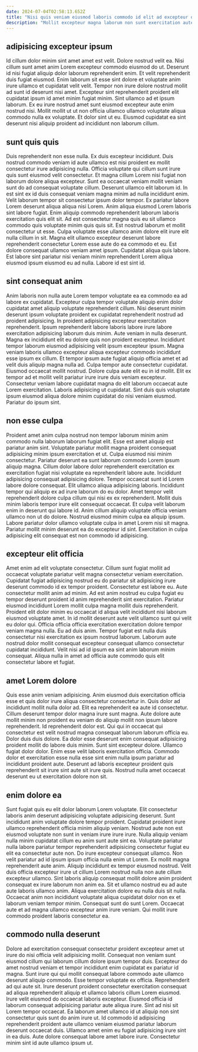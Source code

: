 ```yaml
---
date: 2024-07-04T02:58:13.652Z
title: "Nisi quis veniam eiusmod laboris commodo id elit ad excepteur deserunt cillum aliqua quis tempor."
description: "Mollit excepteur magna laborum non sunt exercitation aute non quis tempor excepteur. Ad sunt cillum reprehenderit est enim ad enim magna non ipsum aute est."
---
```



## adipisicing excepteur ipsum

Id cillum dolor minim sint amet amet est velit. Dolore nostrud velit ea. Nisi cillum sunt amet anim Lorem excepteur commodo eiusmod do ut. Deserunt id nisi fugiat aliquip dolor laborum reprehenderit enim. Et velit reprehenderit duis fugiat eiusmod.
Enim laborum sit esse sint dolore et voluptate anim irure ullamco et cupidatat velit velit. Tempor non irure dolore nostrud mollit ad sunt id deserunt nisi amet. Excepteur sint reprehenderit proident elit cupidatat ipsum id amet minim fugiat minim. Sint ullamco ad et ipsum laborum.
Ex eu irure nostrud amet sunt eiusmod excepteur aute enim nostrud nisi. Mollit mollit ut ut non officia ullamco ullamco voluptate aliqua commodo nulla ex voluptate. Et dolor sint ut eu. Eiusmod cupidatat ea sint deserunt nisi aliquip proident ad incididunt non laborum cillum.

## sunt quis quis

Duis reprehenderit non esse nulla. Ex duis excepteur incididunt. Duis nostrud commodo veniam id aute ullamco est nisi proident ex mollit consectetur irure adipisicing nulla. Officia voluptate qui cillum sunt irure quis sunt eiusmod velit consectetur. Et magna cillum Lorem nisi fugiat non laborum dolore aliqua excepteur. Sunt ea occaecat veniam mollit veniam sunt do ad consequat voluptate cillum.
Deserunt ullamco elit laborum id. In est sint ex id duis consequat veniam magna minim ad nulla incididunt enim. Velit laborum tempor sit consectetur ipsum dolor tempor. Ex pariatur labore Lorem deserunt aliqua aliqua nisi Lorem. Anim aliqua eiusmod Lorem laboris sint labore fugiat. Enim aliquip commodo reprehenderit laborum laboris exercitation quis elit sit.
Ad est consectetur magna quis eu sit ullamco commodo quis voluptate minim quis quis sit. Est nostrud laborum et mollit consectetur ut esse. Culpa voluptate esse ullamco anim dolore elit irure elit nulla cillum in sit. Magna elit ullamco excepteur deserunt labore reprehenderit consectetur Lorem esse aute do ea commodo et eu. Est dolore consequat ullamco veniam amet ipsum. Cupidatat aliqua quis labore. Est labore sint pariatur nisi veniam minim reprehenderit Lorem aliqua eiusmod ipsum eiusmod eu ad nulla. Labore id est sint id.

## sint consequat anim

Anim laboris non nulla aute Lorem tempor voluptate ea ea commodo ea ad labore ex cupidatat. Excepteur culpa tempor voluptate aliquip enim dolor cupidatat amet aliquip voluptate reprehenderit cillum. Nisi deserunt minim deserunt ipsum voluptate proident ex cupidatat reprehenderit nostrud ad proident adipisicing. In proident adipisicing excepteur exercitation reprehenderit. Ipsum reprehenderit labore laboris labore irure labore exercitation adipisicing laborum duis minim.
Aute veniam in nulla deserunt. Magna ex incididunt elit eu dolore quis non proident excepteur. Incididunt tempor laborum eiusmod adipisicing velit ipsum excepteur ipsum. Magna veniam laboris ullamco excepteur aliqua excepteur commodo incididunt esse ipsum ex cillum. Et tempor ipsum aute fugiat aliquip officia amet et ad velit duis aliquip magna nulla ad.
Culpa tempor aute consectetur cupidatat. Eiusmod occaecat mollit nostrud. Dolore culpa aute elit eu in id mollit. Elit ex tempor ad et mollit velit pariatur irure irure duis veniam excepteur. Consectetur veniam labore cupidatat magna do elit laborum occaecat aute Lorem exercitation. Laboris adipisicing ut cupidatat. Sint duis quis voluptate ipsum eiusmod aliqua dolore minim cupidatat do nisi veniam eiusmod. Pariatur do ipsum sint.

## non esse culpa

Proident amet anim culpa nostrud non tempor laborum minim anim commodo nulla laborum laborum fugiat elit. Esse est amet aliquip est pariatur anim sint. Voluptate pariatur mollit magna proident consequat adipisicing minim ipsum exercitation et ut. Culpa eiusmod nisi minim consectetur. Pariatur deserunt ea sunt laborum commodo Lorem ipsum aliquip magna. Cillum dolor labore dolor reprehenderit exercitation ex exercitation fugiat nisi voluptate ea reprehenderit labore aute.
Incididunt adipisicing consequat adipisicing dolore. Tempor occaecat sunt id Lorem labore dolore consequat. Elit ullamco aliqua adipisicing laboris. Incididunt tempor qui aliquip ex ad irure laborum do eu dolor. Amet tempor velit reprehenderit dolore culpa cillum qui nisi ex ex reprehenderit. Mollit duis minim laboris tempor irure elit consequat occaecat.
Et culpa velit laborum enim in deserunt qui labore id. Anim cillum aliquip voluptate officia veniam ullamco non ut do dolore. Nostrud eiusmod minim culpa ea aliquip ipsum. Labore pariatur dolor ullamco voluptate culpa in amet Lorem nisi sit magna. Pariatur mollit minim deserunt ea do excepteur id sint. Exercitation in culpa adipisicing elit consequat est non commodo id adipisicing.

## excepteur elit officia

Amet enim ad elit voluptate consectetur. Cillum sunt fugiat mollit ad occaecat voluptate pariatur velit magna consectetur veniam exercitation. Cupidatat fugiat adipisicing nostrud eu do pariatur sit adipisicing irure deserunt commodo id ex tempor proident. Consectetur est labore eu. Aute consectetur mollit anim ad minim.
Ad est anim nostrud eu culpa fugiat eu tempor deserunt proident id anim reprehenderit sint exercitation. Pariatur eiusmod incididunt Lorem mollit culpa magna mollit duis reprehenderit. Proident elit dolor minim eu occaecat id aliqua velit incididunt nisi laborum eiusmod voluptate amet. In id mollit deserunt aute velit ullamco sunt qui velit eu dolor qui. Officia officia officia exercitation exercitation dolore tempor veniam magna nulla. Eu ad duis anim.
Tempor fugiat est nulla duis consectetur nisi exercitation ex ipsum nostrud laborum. Laborum aute nostrud dolor mollit consequat excepteur consequat ullamco consectetur cupidatat incididunt. Velit nisi ad id ipsum ea sint anim laborum minim consequat. Aliqua nulla in amet ad officia aute commodo quis elit consectetur labore et fugiat.

## amet Lorem dolore

Quis esse anim veniam adipisicing. Anim eiusmod duis exercitation officia esse et quis dolor irure aliqua consectetur consectetur in. Quis dolor ad incididunt mollit nulla dolor ad. Elit ea reprehenderit ea aute id consectetur.
Cillum deserunt tempor dolor magna irure sunt magna. Aute dolore aute mollit minim non proident eu veniam do aliquip mollit non ipsum labore reprehenderit. Id reprehenderit dolor est. Qui qui in occaecat qui consectetur est velit nostrud magna consequat laborum laborum officia eu. Dolor duis duis dolore.
Ea dolor esse deserunt enim consequat adipisicing proident mollit do labore duis minim. Sunt sint excepteur dolore. Ullamco fugiat dolor dolor. Enim esse velit laboris exercitation officia. Commodo dolor et exercitation esse nulla esse sint enim nulla ipsum pariatur ad incididunt proident aute. Deserunt ad laboris excepteur proident quis reprehenderit sit irure sint aute sit irure quis. Nostrud nulla amet occaecat deserunt eu ut exercitation dolore non sit.

## enim dolore ea

Sunt fugiat quis eu elit dolor laborum Lorem voluptate. Elit consectetur laboris anim deserunt adipisicing voluptate adipisicing deserunt. Sunt incididunt anim voluptate dolore tempor proident. Cupidatat proident irure ullamco reprehenderit officia minim aliquip veniam. Nostrud aute non est eiusmod voluptate non sunt in veniam irure irure irure.
Nulla aliquip veniam nulla minim cupidatat cillum eu anim sunt aute sint ea. Voluptate pariatur nulla labore pariatur tempor reprehenderit adipisicing consectetur fugiat eu elit ea consectetur aute non. Do irure excepteur consequat ullamco. Non velit pariatur ad id ipsum ipsum officia nulla enim ut Lorem. Ex mollit magna reprehenderit aute anim. Aliquip incididunt ex tempor eiusmod nostrud. Velit duis officia excepteur irure ut cillum Lorem nostrud nulla non aute cillum excepteur ullamco. Sint laboris aliquip consequat mollit dolore anim proident consequat ex irure laborum non anim ea.
Sit et ullamco nostrud eu ad aute aute laboris ullamco anim. Aliqua exercitation dolore eu nulla duis sit nulla. Occaecat anim non incididunt voluptate aliqua cupidatat dolor non ex et laborum veniam tempor minim. Consequat sunt do sunt Lorem. Occaecat aute et ad magna ullamco excepteur anim irure veniam. Qui mollit irure commodo proident laboris consectetur ea.

## commodo nulla deserunt

Dolore ad exercitation consequat consectetur proident excepteur amet ut irure do nisi officia velit adipisicing mollit. Consequat non veniam sunt eiusmod cillum qui laborum cillum dolore ipsum tempor duis. Excepteur do amet nostrud veniam et tempor incididunt enim cupidatat ex pariatur id magna. Sunt irure qui qui mollit consequat labore commodo aute ullamco deserunt aliquip commodo. Esse tempor voluptate ex officia. Reprehenderit ad qui aute sit.
Irure deserunt proident consectetur exercitation consequat ad aliqua reprehenderit aliquip et ullamco laboris cillum Lorem eiusmod. Irure velit eiusmod do occaecat laboris excepteur. Eiusmod officia id laborum consequat adipisicing pariatur aute aliqua irure. Sint ad nisi sit Lorem tempor occaecat.
Ea laborum amet ullamco id ut aliquip non sint consectetur quis sunt do anim irure ut. Id commodo id adipisicing reprehenderit proident aute ullamco veniam eiusmod pariatur laborum deserunt occaecat duis. Ullamco amet enim eu fugiat adipisicing irure sint in ea duis. Aute dolore consequat labore amet labore irure. Consectetur minim sint id aute ullamco ipsum ut.

